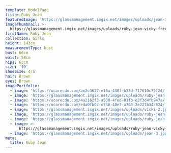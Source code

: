 ```yaml
---
template: ModelPage
title: Ruby Jean
featuredImage: 'https://glassmanagement.imgix.net/images/uploads/jean-3.jpg'
imageThumbnail: >-
  https://glassmanagement.imgix.net/images/uploads/ruby-jean-vicky-freeman-15-1-.jpg
firstName: Ruby Jean
collection: Girls
height: 143cm
measurementType: bust
bust: 66cm
waist: 58cm
hips: 63cm
size: '10'
shoeSize: 4/5
hair: Brown
eyes: Brown
imagePortfolio:
  - image: 'https://ucarecdn.com/ae2c3637-e15a-438f-b58d-717610c75f24/'
  - image: 'https://glassmanagement.imgix.net/images/uploads/ruby-jean-131313.jpg'
  - image: 'https://ucarecdn.com/4a2162f3-a530-4fed-81fb-e2f3d4fb947a/'
  - image: 'https://ucarecdn.com/eda0fb0c-e736-48e3-a763-2e227b34c524/'
  - image: 'https://glassmanagement.imgix.net/images/uploads/vicki-2.jpg'
  - image: 'https://glassmanagement.imgix.net/images/uploads/ruby-jean-2.jpg'
  - image: 'https://glassmanagement.imgix.net/images/uploads/ruby-jean-131.jpg'
  - image: >-
      https://glassmanagement.imgix.net/images/uploads/ruby-jean-vicky-freeman-15-1-.jpg
  - image: 'https://glassmanagement.imgix.net/images/uploads/jean-3.jpg'
meta:
  title: Ruby Jean
---
```


